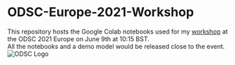 # ODSC-Europe-2021-Workshop
This repository hosts the Google Colab notebooks used for my [workshop](https://odsc.com/speakers/adversarial-attacks-and-defence-in-computer-vision-101/) at the ODSC 2021 Europe on June 9th at 10:15 BST.  
All the notebooks and a demo model would be released close to the event.  
![ODSC Logo](https://opendatascience.com/wp-content/uploads/2021/01/odsceutop.png) 
